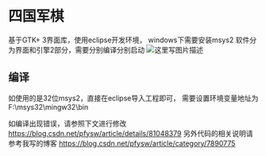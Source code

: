 # 四国军棋
基于GTK+ 3界面库，使用eclipse开发环境，
windows下需要安装msys2
软件分为界面和引擎2部分，需要分别编译分别启动
![这里写图片描述](https://img-blog.csdn.net/20180821201152344?watermark/2/text/aHR0cHM6Ly9ibG9nLmNzZG4ubmV0L3BmeXN3/font/5a6L5L2T/fontsize/400/fill/I0JBQkFCMA==/dissolve/70)
## 编译
如使用的是32位msys2，直接在eclipse导入工程即可，
需要设置环境变量地址为F:\msys32\mingw32\bin

如编译出现错误，请参照下文进行修改
https://blog.csdn.net/pfysw/article/details/81048379
另外代码的相关说明请参考我写的博客
https://blog.csdn.net/pfysw/article/category/7890775